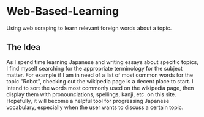 # Web-Based-Learning
Using web scraping to learn relevant foreign words about a topic.
## The Idea
As I spend time learning Japanese and writing essays about specific topics, I find myself searching for
the appropriate terminology for the subject matter. For example if I am in need of a list of most common words for
the topic "Robot", checking out the wikipedia page is a decent place to start. I intend to sort the words most commonly used
on the wikipedia page, then display them with pronounciations, spellings, kanji, etc. on this site. Hopefully, it will 
become a helpful tool for progressing Japanese vocabulary, especially when the user wants to discuss a certain topic.
